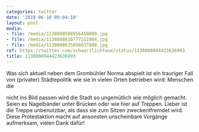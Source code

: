 ```yaml
---
categories: twitter
date: '2019-06-10 09:04:10'
layout: post
media:
- file: /media/1138008588956459009.jpg
- file: /media/1138008616777211904.jpg
- file: /media/1138008635056037888.jpg
ref: https://twitter.com/schwarzlichtwue/status/1138008944423636993
title: 1138008944423636993
---
```

Was sich aktuell neben dem Grombühler Norma abspielt ist ein trauriger Fall von (privater) Städtepolitik wie sie in vielen Orten betrieben wird: Menschen die

nicht ins Bild passen wird die Stadt so ungemütlich wie möglich gemacht. 
Seien es Nagelbänder unter Brücken oder wie hier auf Treppen. Lieber ist die Treppe unbenutzbar, als dass sie zum Sitzen zweckentfremdet wird. Diese Protestaktion macht auf ansonsten unscheinbare Vorgänge aufmerksam, vielen Dank dafür!